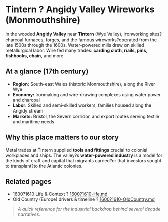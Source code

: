 ﻿# Tintern ? Angidy Valley Wireworks (Monmouthshire)

In the wooded **Angidy Valley** near **Tintern** (Wye Valley), ironworking sites?charcoal
furnaces, forges, and the famous wireworks?operated from the late 1500s through the 1600s.
Water-powered mills drew on skilled metallurgical labor. Wire fed many trades: **carding cloth,
nails, pins, fishhooks, chain**, and more.

## At a glance (17th century)
- **Region:** South-east Wales (historic Monmouthshire), along the River Wye
- **Economy:** Ironmaking and wire-drawing complexes using water power and charcoal
- **Labor:** Skilled and semi-skilled workers, families housed along the Angidy stream
- **Markets:** Bristol, the Severn corridor, and export routes serving textile and maritime needs

## Why this place matters to our story
Metal trades at Tintern supplied **tools and fittings** crucial to colonial workplaces and ships.
The valley?s **water-powered industry** is a model for the kinds of craft and capital that
migrants carried?or that investors sought to transplant?to the Atlantic colonies.

## Related pages
- 1600?1610 Life & Context ? [1600?1610-life.md](../decades/1600-1610/1600-1610-life.md)
- Old Country (Europe) drivers & timeline ? [1600?1610-OldCountry.md](../decades/1600-1610/1600-1610-OldCountry.md)

> _A quick reference for the industrial backdrop behind several decade narratives._

